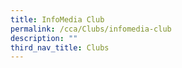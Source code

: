 ```yaml
---
title: InfoMedia Club
permalink: /cca/Clubs/infomedia-club
description: ""
third_nav_title: Clubs
---
```

